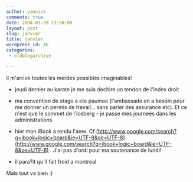 ```yaml
---
author: yannick
comments: true
date: 2004-01-20 23:50:08
layout: post
slug: janvier
title: janvier
wordpress_id: 46
categories: 
 - oldblogarchive

---
```


Il m'arrive toutes les merdes possibles imaginables!



	
  * jeudi dernier au karate je me suis dechire un tendon de l'index droit

	
  * ma convention de stage a ete paumee (l'ambassade en a besoin pour me donner un permis de travail... sans parler des assurance etc). Et ce n'est que le sommet de l'iceberg - je passe mes journees dans les administrations

	
  * hier mon iBook a rendu l'ame. Cf [http://www.google.com/search?q=ibook+logic+board&ie=UTF-8&oe=UTF-8](http://www.google.com/search?q=ibook+logic+board&ie=UTF-8&oe=UTF-8) . J'ai pas d'ordi pour ma soutenance de lundi!

	
  * il para?it qu'il fait froid a montreal


Mais tout va bien :)
